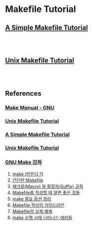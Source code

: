 # Makefile Tutorial
## [A Simple Makefile Tutorial](a-simple-makefile-tutorial/README.md)
<br />
<br />

## [Unix Makefile Tutorial](http://www.tutorialspoint.com/makefile/)
<br />
<br />

## References
### [Make Manual - GNU](https://www.gnu.org/software/automake/manual/make.pdf)
### [Unix Makefile Tutorial](http://www.tutorialspoint.com/makefile/)
### [A Simple Makefile Tutorial](http://www.cs.colby.edu/maxwell/courses/tutorials/maketutor/)
### [Unix Makefile Tutorial](http://www.tutorialspoint.com/makefile/)
### [GNU Make 강좌](https://wiki.kldp.org/KoreanDoc/html/GNU-Make/GNU-Make-1.html)
1. [make (만든다 ?)](https://wiki.kldp.org/KoreanDoc/html/GNU-Make/GNU-Make-1.html)
2. [간단한 Makefile](https://wiki.kldp.org/KoreanDoc/html/GNU-Make/GNU-Make-2.html)
3. [매크로(Macro) 와 확장자(Suffix) 규칙](https://wiki.kldp.org/KoreanDoc/html/GNU-Make/GNU-Make-3.html)
4. [Makefile를 작성할 때 알면 좋은 것들](https://wiki.kldp.org/KoreanDoc/html/GNU-Make/GNU-Make-4.html)
5. [make 중요 옵션 정리](https://wiki.kldp.org/KoreanDoc/html/GNU-Make/GNU-Make-5.html)
6. [Makefile 작성의 가이드라인](https://wiki.kldp.org/KoreanDoc/html/GNU-Make/GNU-Make-6.html)
7. [Makefile의 실제 예제](https://wiki.kldp.org/KoreanDoc/html/GNU-Make/GNU-Make-7.html)
8. [make 수행 시에 나타나는 에러들](https://wiki.kldp.org/KoreanDoc/html/GNU-Make/GNU-Make-8.html)

